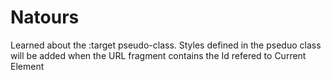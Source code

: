 <h1>Natours</h1>


Learned about the :target pseudo-class. Styles defined in the pseduo class will be added when the URL fragment contains the Id refered to Current Element 

